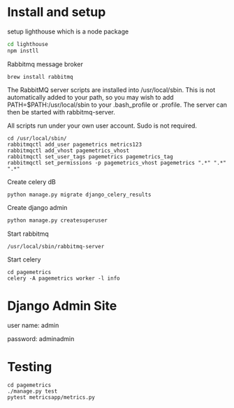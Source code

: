 # Install and setup
setup lighthouse which is a node package

```bash
cd lighthouse
npm instll
```

Rabbitmq message broker

```brew install rabbitmq```


The RabbitMQ server scripts are installed into /usr/local/sbin. This is not automatically added to your path, so you may wish to add PATH=$PATH:/usr/local/sbin to your .bash_profile or .profile. The server can then be started with rabbitmq-server.

All scripts run under your own user account. Sudo is not required.

```
cd /usr/local/sbin/
rabbitmqctl add_user pagemetrics metrics123
rabbitmqctl add_vhost pagemetrics_vhost
rabbitmqctl set_user_tags pagemetrics pagemetrics_tag
rabbitmqctl set_permissions -p pagemetrics_vhost pagemetrics ".*" ".*" ".*"
```

Create celery dB

```python manage.py migrate django_celery_results```

Create django admin

```bash
python manage.py createsuperuser
```


Start rabbitmq

```/usr/local/sbin/rabbitmq-server ```

Start celery


```
cd pagemetrics
celery -A pagemetrics worker -l info
```

# Django Admin Site
user name: admin

password: adminadmin

# Testing

```
cd pagemetrics
./manage.py test
pytest metricsapp/metrics.py
```

